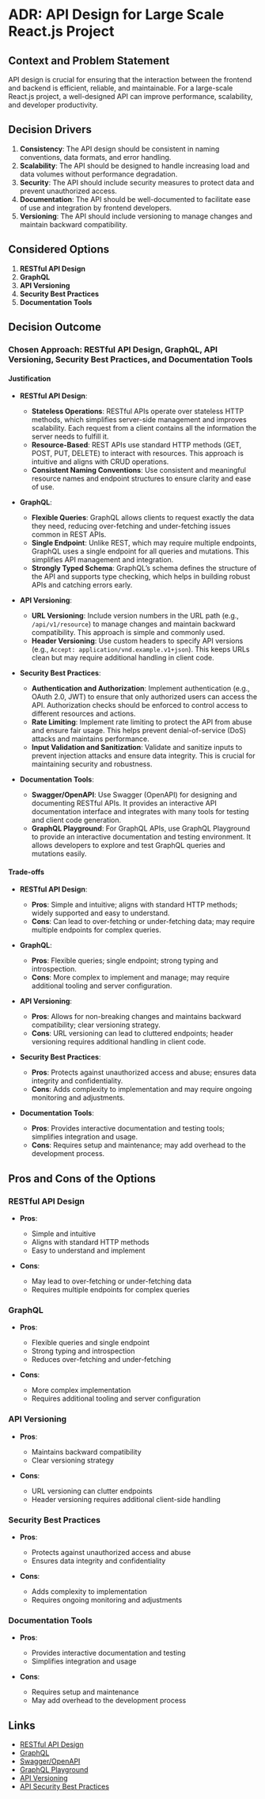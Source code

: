 # ADR: API Design for Large Scale React.js Project

## Context and Problem Statement

API design is crucial for ensuring that the interaction between the frontend and backend is efficient, reliable, and maintainable. For a large-scale React.js project, a well-designed API can improve performance, scalability, and developer productivity.

## Decision Drivers

1. **Consistency**: The API design should be consistent in naming conventions, data formats, and error handling.
2. **Scalability**: The API should be designed to handle increasing load and data volumes without performance degradation.
3. **Security**: The API should include security measures to protect data and prevent unauthorized access.
4. **Documentation**: The API should be well-documented to facilitate ease of use and integration by frontend developers.
5. **Versioning**: The API should include versioning to manage changes and maintain backward compatibility.

## Considered Options

1. **RESTful API Design**
2. **GraphQL**
3. **API Versioning**
4. **Security Best Practices**
5. **Documentation Tools**

## Decision Outcome

### Chosen Approach: **RESTful API Design, GraphQL, API Versioning, Security Best Practices, and Documentation Tools**

#### Justification

- **RESTful API Design**:
    - **Stateless Operations**: RESTful APIs operate over stateless HTTP methods, which simplifies server-side management and improves scalability. Each request from a client contains all the information the server needs to fulfill it.
    - **Resource-Based**: REST APIs use standard HTTP methods (GET, POST, PUT, DELETE) to interact with resources. This approach is intuitive and aligns with CRUD operations.
    - **Consistent Naming Conventions**: Use consistent and meaningful resource names and endpoint structures to ensure clarity and ease of use.

- **GraphQL**:
    - **Flexible Queries**: GraphQL allows clients to request exactly the data they need, reducing over-fetching and under-fetching issues common in REST APIs.
    - **Single Endpoint**: Unlike REST, which may require multiple endpoints, GraphQL uses a single endpoint for all queries and mutations. This simplifies API management and integration.
    - **Strongly Typed Schema**: GraphQL’s schema defines the structure of the API and supports type checking, which helps in building robust APIs and catching errors early.

- **API Versioning**:
    - **URL Versioning**: Include version numbers in the URL path (e.g., `/api/v1/resource`) to manage changes and maintain backward compatibility. This approach is simple and commonly used.
    - **Header Versioning**: Use custom headers to specify API versions (e.g., `Accept: application/vnd.example.v1+json`). This keeps URLs clean but may require additional handling in client code.

- **Security Best Practices**:
    - **Authentication and Authorization**: Implement authentication (e.g., OAuth 2.0, JWT) to ensure that only authorized users can access the API. Authorization checks should be enforced to control access to different resources and actions.
    - **Rate Limiting**: Implement rate limiting to protect the API from abuse and ensure fair usage. This helps prevent denial-of-service (DoS) attacks and maintains performance.
    - **Input Validation and Sanitization**: Validate and sanitize inputs to prevent injection attacks and ensure data integrity. This is crucial for maintaining security and robustness.

- **Documentation Tools**:
    - **Swagger/OpenAPI**: Use Swagger (OpenAPI) for designing and documenting RESTful APIs. It provides an interactive API documentation interface and integrates with many tools for testing and client code generation.
    - **GraphQL Playground**: For GraphQL APIs, use GraphQL Playground to provide an interactive documentation and testing environment. It allows developers to explore and test GraphQL queries and mutations easily.

#### Trade-offs

- **RESTful API Design**:
    - **Pros**: Simple and intuitive; aligns with standard HTTP methods; widely supported and easy to understand.
    - **Cons**: Can lead to over-fetching or under-fetching data; may require multiple endpoints for complex queries.

- **GraphQL**:
    - **Pros**: Flexible queries; single endpoint; strong typing and introspection.
    - **Cons**: More complex to implement and manage; may require additional tooling and server configuration.

- **API Versioning**:
    - **Pros**: Allows for non-breaking changes and maintains backward compatibility; clear versioning strategy.
    - **Cons**: URL versioning can lead to cluttered endpoints; header versioning requires additional handling in client code.

- **Security Best Practices**:
    - **Pros**: Protects against unauthorized access and abuse; ensures data integrity and confidentiality.
    - **Cons**: Adds complexity to implementation and may require ongoing monitoring and adjustments.

- **Documentation Tools**:
    - **Pros**: Provides interactive documentation and testing tools; simplifies integration and usage.
    - **Cons**: Requires setup and maintenance; may add overhead to the development process.

## Pros and Cons of the Options

### RESTful API Design

- **Pros**:
    - Simple and intuitive
    - Aligns with standard HTTP methods
    - Easy to understand and implement

- **Cons**:
    - May lead to over-fetching or under-fetching data
    - Requires multiple endpoints for complex queries

### GraphQL

- **Pros**:
    - Flexible queries and single endpoint
    - Strong typing and introspection
    - Reduces over-fetching and under-fetching

- **Cons**:
    - More complex implementation
    - Requires additional tooling and server configuration

### API Versioning

- **Pros**:
    - Maintains backward compatibility
    - Clear versioning strategy

- **Cons**:
    - URL versioning can clutter endpoints
    - Header versioning requires additional client-side handling

### Security Best Practices

- **Pros**:
    - Protects against unauthorized access and abuse
    - Ensures data integrity and confidentiality

- **Cons**:
    - Adds complexity to implementation
    - Requires ongoing monitoring and adjustments

### Documentation Tools

- **Pros**:
    - Provides interactive documentation and testing
    - Simplifies integration and usage

- **Cons**:
    - Requires setup and maintenance
    - May add overhead to the development process

## Links

- [RESTful API Design](https://restfulapi.net/)
- [GraphQL](https://graphql.org/)
- [Swagger/OpenAPI](https://swagger.io/)
- [GraphQL Playground](https://github.com/graphql/graphql-playground)
- [API Versioning](https://restfulapi.net/versioning/)
- [API Security Best Practices](https://owasp.org/www-project-api-security/)

